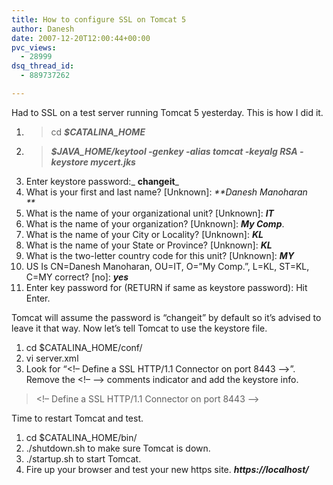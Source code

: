 ```yaml
---
title: How to configure SSL on Tomcat 5
author: Danesh
date: 2007-12-20T12:00:44+00:00
pvc_views:
  - 28999
dsq_thread_id:
  - 889737262

---
```

Had to SSL on a test server running Tomcat 5 yesterday. This is how I did it.

  1. >cd _**$CATALINA_HOME**_
  2. > _**$JAVA_HOME/keytool -genkey -alias tomcat -keyalg RSA -keystore mycert.jks**_
  3. Enter keystore password:_  **changeit**_
  4. What is your first and last name? [Unknown]: _**Danesh Manoharan  
**_ 
  5. What is the name of your organizational unit? [Unknown]: _**IT**_
  6. What is the name of your organization? [Unknown]: _**My Comp**_.
  7. What is the name of your City or Locality? [Unknown]: _**KL**_
  8. What is the name of your State or Province? [Unknown]: _**KL**_
  9. What is the two-letter country code for this unit? [Unknown]: _**MY**_
 10. US Is CN=Danesh Manoharan, OU=IT, O=&#8221;My Comp.&#8221;, L=KL, ST=KL, C=MY correct? [no]: _**yes**_
 11. Enter key password for <tomcat> (RETURN if same as keystore password): Hit Enter.</tomcat>

Tomcat will assume the password is &#8220;changeit&#8221; by default so it&#8217;s advised to leave it that way. Now let&#8217;s tell Tomcat to use the keystore file.

  1. cd $CATALINA_HOME/conf/
  2. vi server.xml
  3. Look for &#8220;<!&#8211; Define a SSL HTTP/1.1 Connector on port 8443 &#8211;>&#8221;. Remove the <!&#8211; &#8211;> comments indicator and add the keystore info.

> <!&#8211; Define a SSL HTTP/1.1 Connector on port 8443 &#8211;>  
> <Connector port=&#8221;_**443**_&#8221; maxHttpHeaderSize=&#8221;8192&#8243;  
> maxThreads=&#8221;150&#8243; minSpareThreads=&#8221;25&#8243; maxSpareThreads=&#8221;75&#8243;  
> enableLookups=&#8221;false&#8221; disableUploadTimeout=&#8221;true&#8221;  
> acceptCount=&#8221;100&#8243; scheme=&#8221;https&#8221; secure=&#8221;true&#8221;  
> keystoreFile=&#8221;_**/opt/Tomcat5/mycert.jks**_&#8221;  
> clientAuth=&#8221;false&#8221; sslProtocol=&#8221;TLS&#8221; />

Time to restart Tomcat and test.

  1. cd $CATALINA_HOME/bin/
  2. ./shutdown.sh to make sure Tomcat is down.
  3. ./startup.sh to start Tomcat.
  4. Fire up your browser and test your new https site. _**https://localhost/**_